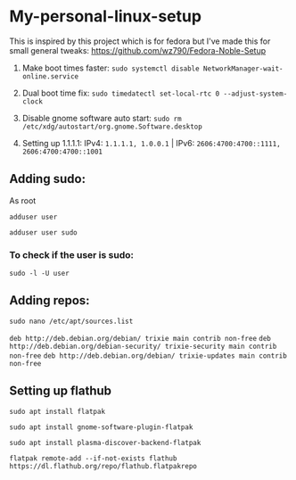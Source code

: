 # My-personal-linux-setup

This is inspired by this project which is for fedora but I've made this for small general tweaks: https://github.com/wz790/Fedora-Noble-Setup

1. Make boot times faster: ```sudo systemctl disable NetworkManager-wait-online.service```

2. Dual boot time fix: ```sudo timedatectl set-local-rtc 0 --adjust-system-clock```

3. Disable gnome software auto start: ```sudo rm /etc/xdg/autostart/org.gnome.Software.desktop```

4. Setting up 1.1.1.1: IPv4: ```1.1.1.1, 1.0.0.1``` | IPv6: ```2606:4700:4700::1111, 2606:4700:4700::1001```

## Adding sudo: 

As root

```adduser user```

```adduser user sudo```

### To check if the user is sudo: 

```sudo -l -U user```

## Adding repos: 

```sudo nano /etc/apt/sources.list```

```deb http://deb.debian.org/debian/ trixie main contrib non-free```
```deb http://deb.debian.org/debian-security/ trixie-security main contrib non-free```
```deb http://deb.debian.org/debian/ trixie-updates main contrib non-free```

## Setting up flathub

```sudo apt install flatpak```

```sudo apt install gnome-software-plugin-flatpak```

```sudo apt install plasma-discover-backend-flatpak```

```flatpak remote-add --if-not-exists flathub https://dl.flathub.org/repo/flathub.flatpakrepo```
